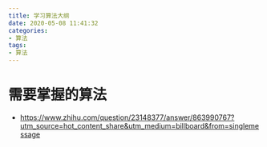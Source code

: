 ```yaml
---
title: 学习算法大纲
date: 2020-05-08 11:41:32
categories:
- 算法
tags:
- 算法
---
```


# 需要掌握的算法
* https://www.zhihu.com/question/23148377/answer/863990767?utm_source=hot_content_share&utm_medium=billboard&from=singlemessage